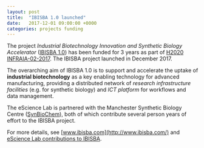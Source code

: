 ```yaml
---
layout: post
title:  "IBISBA 1.0 launched"
date:   2017-12-01 09:00:00 +0000
categories: projects funding
---
```


The project _Industrial Biotechnology Innovation and Synthetic Biology Accelerator_ ([IBISBA 1.0](projects/ibisba/)) 
has been funded for 3 years as part of [H2020 INFRAIA-02-2017](https://ec.europa.eu/research/participants/portal/desktop/en/opportunities/h2020/topics/infraia-02-2017.html). The IBISBA project launched in December 2017.

The overarching aim of IBISBA 1.0 is to support and accelerate the uptake of **industrial biotechnology** as a key enabling technology for advanced manufacturing, providing a distributed network of _research infrastructure facilities_  (e.g. for synthetic biology) and _ICT platform_ for workflows and data management.

The eScience Lab is partnered with the Manchester Synthetic Biology Centre ([SynBioChem](http://www.esciencelab.org.uk/projects/synbiochem)), both of which contribute several person years of effort to the IBISBA project.

For more details, see [www.ibisba.com](http://www.ibisba.com/) and [eScience Lab contributions to IBISBA](http://www.esciencelab.org.uk/projects/ibisba/).
